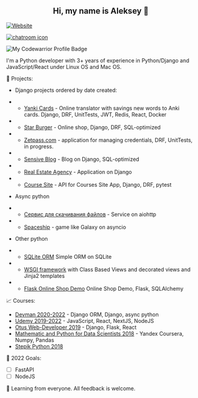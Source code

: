 <h2 align="center">Hi, my name is Aleksey 👋</h2> 

[![Website](https://img.shields.io/static/v1?label=linkedin&logo=linkedin&labelColor=0077ee&style=for-the-badge&message=let%27s%20connect)](https://www.linkedin.com/in/aleksey-koshkin/)

[![chatroom icon](https://patrolavia.github.io/telegram-badge/chat.png)](https://t.me/koshkin_pydev)

![My Codewarrior Profile Badge](https://www.codewars.com/users/Koshkin.pydev/badges/small)

I'm a Python developer with 3+ years of experience in Python/Django and JavaScript/React under Linux OS and Mac OS.

:briefcase:  Projects:
- Django projects ordered by date created:
- - [Yanki Cards](https://github.com/ekbdizzy/yanki-cards) - Online translator with savings new words to Anki cards. Django, DRF, UnitTests, JWT, Redis, React, Docker
- - [Star Burger](https://github.com/ekbdizzy/star-burger) - Online shop, Django, DRF, SQL-optimized
- - [Zetpass.com](https://github.com/ekbdizzy/zetpass.com) - application for managing credentials, DRF, UnitTests, in progress.
- - [Sensive Blog](https://github.com/ekbdizzy/sensive-blog) - Blog on Django, SQL-optimized
- - [Real Estate Agency](https://github.com/ekbdizzy/real_estate_agency) - Application on Django
- - [Course Site](https://github.com/ekbdizzy/course_site_api) - API for Courses Site App, Django, DRF, pytest

- Async python
- - [Сервис для скачивания файлов](https://github.com/ekbdizzy/aiohttp-download-service) - Service on aiohttp
- - [Spaceship](https://github.com/ekbdizzy/asyncio-spaceship-game) - game like Galaxy on asyncio

- Other python
- - [SQLite ORM](https://github.com/ekbdizzy/SQLite_orm) Simple ORM on SQLite
- - [WSGI framework](https://github.com/ekbdizzy/simple-WSGI-framework) with Class Based Views and decorated views and Jinja2 templates
- - [Flask Online Shop Demo](https://github.com/ekbdizzy/shop_demo_flask) Online Shop Demo, Flask, SQLAlchemy

:chart_with_upwards_trend:  Courses:
- [Devman 2020-2022](https://dvmn.org/user/id582062476/) - Django ORM, Django, async python
- [Udemy 2019-2022](https://www.udemy.com/user/aleksey-koshkin/) - JavaScript, React, NextJS, NodeJS
- [Otus Web-Developer 2019](https://otus.ru/certificate/b6b2b9caeeb64d849fd104fdd06da46a/) - Django, Flask, React
- [Mathematic and Python for Data Scientists 2018](https://www.coursera.org/account/accomplishments/verify/GM2GY8F7HGSS) - Yandex Coursera, Numpy, Pandas 
- [Stepik Python 2018](https://stepik.org/users/40955591/certificates)

🤝  2022 Goals: 
- [ ] FastAPI
- [ ] NodeJS

🌿 Learning from everyone. All feedback is welcome.

<!---
ekbdizzy/ekbdizzy is a ✨ special ✨ repository because its `README.md` (this file) appears on your GitHub profile.
You can click the Preview link to take a look at your changes.
--->
